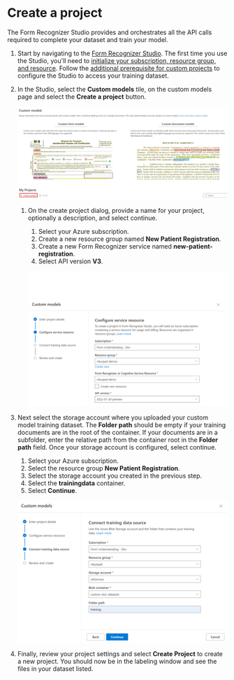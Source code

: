 # Create a project

The Form Recognizer Studio provides and orchestrates all the API calls required to complete your dataset and train your model.

1. Start by navigating to the [Form Recognizer Studio](https://formrecognizer.appliedai.azure.com/studio). The first time you use the Studio, you'll need to [initialize your subscription, resource group, and resource](https://docs.microsoft.com/azure/applied-ai-services/form-recognizer/quickstarts/try-v3-form-recognizer-studio). Follow the [additional prerequisite for custom projects](https://docs.microsoft.com/azure/applied-ai-services/form-recognizer/quickstarts/try-v3-form-recognizer-studio#additional-prerequisites-for-custom-projects) to configure the Studio to access your training dataset.

1. In the Studio, select the **Custom models** tile, on the custom models page and select the **Create a project** button.

    ![](./img/studio-create-project.png)

    1. On the create project dialog, provide a name for your project, optionally a description, and select continue.
    
        1. Select your Azure subscription.
        1. Create a new resource group named **New Patient Registration**.
        1. Create a new Form Recognizer service named **new-patient-registration**.
        1. Select API version **V3**.

        ![Select the Form Recognizer resource](./img/studio-select-resource.png)

    <!-- Custom neural models models are only available in a few regions. If you plan on training a neural model, please select or create a resource in one of [these supported regions](https://docs.microsoft.com/azure/applied-ai-services/form-recognizer/concept-custom-neural#supported-regions). -->

1. Next select the storage account where you uploaded your custom model training dataset. The **Folder path** should be empty if your training documents are in the root of the container. If your documents are in a subfolder, enter the relative path from the container root in the **Folder path** field. Once your storage account is configured, select continue.

    1. Select your Azure subscription.
    1. Select the resource group **New Patient Registration**.
    1. Select the storage account you created in the previous step.
    1. Select the **trainingdata** container.
    1. Select **Continue**.

    ![Select the storage account](./img/studio-select-storage.png)

1. Finally, review your project settings and select **Create Project** to create a new project. You should now be in the labeling window and see the files in your dataset listed.
